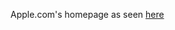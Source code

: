 Apple.com's homepage as seen [here](https://web.archive.org/web/20140301004610/http://www.apple.com/)